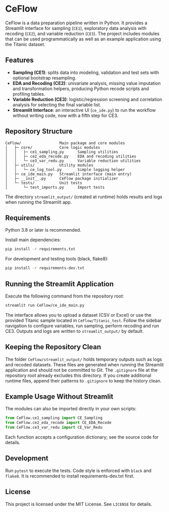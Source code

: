 # CeFlow

CeFlow is a data preparation pipeline written in Python. It provides a Streamlit
interface for sampling (`CE1`), exploratory data analysis with recoding
(`CE2`), and variable reduction (`CE3`). The project includes modules that can
be used programmatically as well as an example application using the Titanic
dataset.

## Features

- **Sampling (CE1)**: splits data into modeling, validation and test sets with
  optional bootstrap resampling.
- **EDA and Recoding (CE2)**: univariate analysis, missing value imputation and
  transformation helpers, producing Python recode scripts and profiling tables.
- **Variable Reduction (CE3)**: logistic/regression screening and correlation
  analysis for selecting the final variable list.
- **Streamlit Interface**: an interactive UI (`ce_ide.py`) to run the workflow
  without writing code, now with a fifth step for CE3.

## Repository Structure


```
CeFlow/                 Main package and core modules
│   ├─ core/            Core logic modules
│   │   ├─ ce1_sampling.py      Sampling utilities
│   │   ├─ ce2_eda_recode.py    EDA and recoding utilities
│   │   └─ ce3_var_redu.py      Variable reduction utilities
│   ├─ utils/           Utility modules
│   │   └─ ce_log_tool.py       Simple logging helper
│   ├─ ce_ide_main.py   Streamlit interface (main entry)
│   ├─ __init__.py      CeFlow package initializer
│   └─ tests/           Unit tests
│       └─ test_imports.py      Import tests
```

The directory `streamlit_output/` (created at runtime) holds results and logs
when running the Streamlit app.


## Requirements

Python 3.8 or later is recommended.

Install main dependencies:
```bash
pip install -r requirements.txt
```

For development and testing tools (black, flake8):
```bash
pip install -r requirements-dev.txt
```

## Running the Streamlit Application

Execute the following command from the repository root:

```bash
streamlit run CeFlow/ce_ide_main.py
```

The interface allows you to upload a dataset (CSV or Excel) or use the provided
Titanic sample located in `CeFlow/Titanic_test`. Follow the sidebar
navigation to configure variables, run sampling, perform recoding and run CE3.
Outputs and logs are written to `streamlit_output/` by default.
## Keeping the Repository Clean

The folder `CeFlow/streamlit_output/` holds temporary outputs such as logs
and recoded datasets. These files are generated when running the Streamlit
application and should not be committed to Git. The `.gitignore` file at the
repository root already excludes this directory. If you create additional
runtime files, append their patterns to `.gitignore` to keep the history clean.


## Example Usage Without Streamlit

The modules can also be imported directly in your own scripts:

```python
from CeFlow.ce1_sampling import CE_Sampling
from CeFlow.ce2_eda_recode import CE_EDA_Recode
from CeFlow.ce3_var_redu import CE_Var_Redu
```

Each function accepts a configuration dictionary; see the source code for
details.


## Development

Run `pytest` to execute the tests. Code style is enforced with `black` and `flake8`. It is recommended to install requirements-dev.txt first.


## License

This project is licensed under the MIT License. See `LICENSE` for details.
